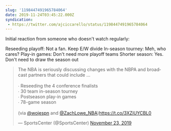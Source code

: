 ```yaml
---
slug: '1198447491965784064'
date: 2019-11-24T03:45:22.000Z
syndication:
 - https://twitter.com/ajciccarello/status/1198447491965784064
---
```


Initial reaction from someone who doesn't watch regularly:

Reseeding playoff: Not a fan. Keep E/W divide
In-season tourney: Meh, who cares?
Play-in games: Don't need more playoff teams
Shorter season: Yes. Don't need to draw the season out <blockquote class="twitter-tweet"><p lang="en" dir="ltr">The NBA is seriously discussing changes with the NBPA and broadcast partners that could include ...<br><br>∙ Reseeding the 4 conference finalists<br>∙ 30 team in-season tourney<br>∙ Postseason play-in games<br>∙ 78-game season<br><br>(via <a href="https://twitter.com/wojespn?ref_src=twsrc%5Etfw">@wojespn</a> and <a href="https://twitter.com/ZachLowe_NBA?ref_src=twsrc%5Etfw">@ZachLowe_NBA</a>)<a href="https://t.co/3XZiUYCBL0">https://t.co/3XZiUYCBL0</a></p>&mdash; SportsCenter (@SportsCenter) <a href="https://twitter.com/SportsCenter/status/1198276136037502981?ref_src=twsrc%5Etfw">November 23, 2019</a></blockquote>


<script async src="https://platform.twitter.com/widgets.js" charset="utf-8"></script>
